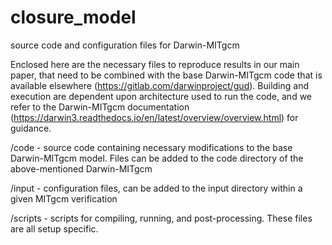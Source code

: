# closure_model
source code and configuration files for Darwin-MITgcm

Enclosed here are the necessary files to reproduce results in our main paper, that need to be combined with the base Darwin-MITgcm code that is available elsewhere (https://gitlab.com/darwinproject/gud). Building and execution are dependent upon architecture used to run the code, and we refer to the Darwin-MITgcm documentation (https://darwin3.readthedocs.io/en/latest/overview/overview.html) for guidance.

/code - source code containing necessary modifications to the base Darwin-MITgcm model. Files can be added to the code directory of the above-mentioned Darwin-MITgcm 

/input - configuration files, can be added to the input directory within a given MITgcm verification 

/scripts - scripts for compiling, running, and post-processing. These files are all setup specific.
